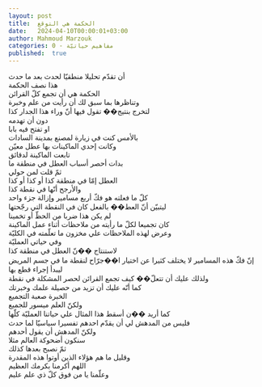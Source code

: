 ```yaml
---
layout: post
title:  الحكمة هي التوقع
date:   2024-04-10T00:00:01+03:00
author: Mahmoud Marzouk
categories: 0 - مفاهيم حياتيّة
published:  true
---
```

أن تقدّم تحليلا منطقيّا لحدث بعد ما حدث\
هذا نصف الحكمة\
الحكمة هي أن تجمع كلّ القرائن\
وتناظرها بما سبق لك أن رأيت من علم وخبرة\
لتخرج بنتيج�� تقول فيها أنّ وراء هذا الجدار كذا\
دون أن تهدمه\
او تفتح فيه بابا\
بالأمس كنت في زيارة لمصنع بمدينة السادات\
وكانت إحدي الماكينات بها عطل معيّن\
تابعت الماكينة لدقائق\
بدات أحصر أسباب العطل في منطقة ما\
ثمّ قلت لمن حولي\
العطل إمّا في منطقة كذا أو كذا أو كذا\
والأرجح أنّها في نقطة كذا\
كلّ ما فعلته هو فكّ أربع مسامير وإزالة جزء واحد\
ليتبيّن أنّ العط�� بالفعل كان في النقطة التي رجّحتها\
لم يكن هذا ضربا من الحظّ أو تخمينا\
كان تجميعا لكلّ ما رأيته من ملاحظات أثناء عمل الماكينة\
وعرض لهذه الملاحظات علي مخزون ما تعلّمته في الكليّة\
وفي حياتي العمليّة\
لاستنتاج ��نّ العطل في منطقة كذا\
إنّ فكّ هذه المسامير لا يختلف كثيرا عن اختيار ا��جرّاح لنقطة ما في جسم
المريض ليبدأ إجراء قطع بها\
ولذلك عليك أن تتعلّ�� كيف تجمع القرائن لحصر المشكلة في نقطة\
كما أنّه عليك أن تزيد من حصيلة علمك وخبرتك\
الخبرة صعبة التجميع\
ولكنّ العلم ميسور للجميع\
كما أريد ��ن أسقط هذا المثال علي حياتنا العمليّة كلّها\
فليس من المدهش لي أن يقدّم احدهم تفسيرا سياسيّا لما حدث\
ولكنّ المدهش أن يقول أحدهم\
سنكون أضحوكة العالم مثلا\
ثمّ نصبح بعدها كذلك\
وقليل ما هم هؤلاء الذين أوتوا هذه المقدرة\
اللهم أكرمنا بكرمك العظيم\
وعلّمنا يا من فوق كلّ ذي علم عليم
